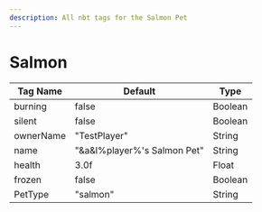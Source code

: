 ```yaml
---
description: All nbt tags for the Salmon Pet
---
```



# Salmon

| Tag Name     | Default                                                            | Type                                         |
| - | - | - |
| burning | false | Boolean |
| silent | false | Boolean |
| ownerName | "TestPlayer" | String |
| name | "&a&l%player%'s Salmon Pet" | String |
| health | 3.0f | Float |
| frozen | false | Boolean |
| PetType | "salmon" | String |
